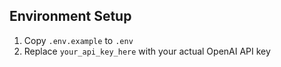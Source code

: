 ## Environment Setup

1. Copy `.env.example` to `.env`
2. Replace `your_api_key_here` with your actual OpenAI API key
